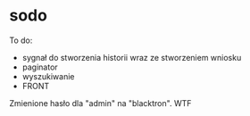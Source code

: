 # sodo

To do: 
* sygnał do stworzenia historii wraz ze stworzeniem wniosku
* paginator
* wyszukiwanie
* FRONT

Zmienione hasło dla "admin" na "blacktron". WTF
